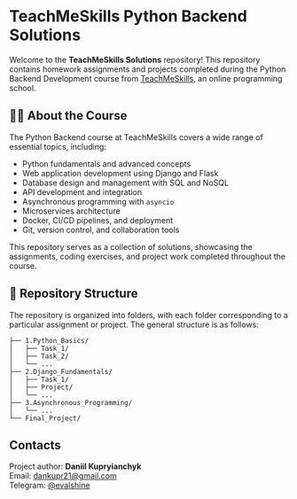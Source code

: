 # TeachMeSkills Python Backend Solutions

Welcome to the **TeachMeSkills Solutions** repository! This repository contains homework assignments and projects completed during the Python Backend Development course from [TeachMeSkills](https://teachmeskills.by/), an online programming school.

## 🧑‍💻 About the Course

The Python Backend course at TeachMeSkills covers a wide range of essential topics, including:

- Python fundamentals and advanced concepts
- Web application development using Django and Flask
- Database design and management with SQL and NoSQL
- API development and integration
- Asynchronous programming with `asyncio`
- Microservices architecture
- Docker, CI/CD pipelines, and deployment
- Git, version control, and collaboration tools

This repository serves as a collection of solutions, showcasing the assignments, coding exercises, and project work completed throughout the course.

## 📂 Repository Structure

The repository is organized into folders, with each folder corresponding to a particular assignment or project. The general structure is as follows:

```plaintext
├── 1.Python_Basics/
│   ├── Task_1/
│   ├── Task_2/
│   └── ...
├── 2.Django_Fundamentals/
│   ├── Task_1/
│   ├── Project/
│   └── ...
├── 3.Asynchronous_Programming/
│   └── ...
└── Final_Project/
```

## Contacts
Project author: **Daniil Kupryianchyk**  
Email: dankupr21@gmail.com  
Telegram: [@evalshine](https://t.me/evalshine)
